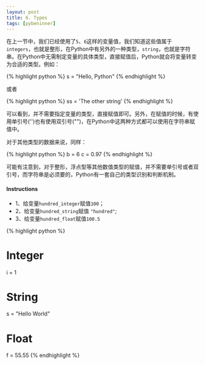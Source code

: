 ```yaml
---
layout: post
title: 6. Types
tags: [pybeninner]
---  
```



在上一节中，我们已经使用了`5`、`6`这样的变量值，我们知道这些值属于`integers`，也就是整形，在Python中有另外的一种类型，`string`，也就是字符串。在Python中无需制定变量的具体类型，直接赋值后，Python就会将变量转变为合适的类型。例如：

{% highlight python  %}
s = "Hello, Python"
{% endhighlight %} 

或者

{% highlight python  %}
ss = 'The other string'
{% endhighlight %} 

可以看到，并不需要指定变量的类型，直接赋值即可。另外，在赋值的时候，有使用单引号('')也有使用双引号("")，在Python中这两种方式都可以使用在字符串赋值中。

对于其他类型的数据来说，同样：

{% highlight python  %}
b = 6
c = 0.97
{% endhighlight %} 

可能有注意到，对于整形，浮点型等其他数值类型的赋值，并不需要单引号或者双引号，而字符串是必须要的，Python有一套自己的类型识别和判断机制。


#### Instructions

* 1、给变量`hundred_integer`赋值`100`；
* 2、给变量`hundred_string`赋值 `"hundred"`;
* 3、给变量`hundred_float`赋值`100.5`

{% highlight python  %}
# Integer
i = 1
# String
s = "Hello World"
# Float
f = 55.55
{% endhighlight %} 
